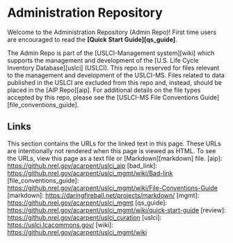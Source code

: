 Administration Repository
==========
Welcome to the Administration Repository (Admin Repo)!  First time users are encouraged to read the **[Quick Start Guide][qs_guide]**.

The Admin Repo is part of the [USLCI-Management system][wiki] which supports the management and development of the [U.S. Life Cycle Inventory Database][uslci] (USLCI).   This repo is reserved for files relevant to the management and development of the USLCI-MS.  Files related to data published in the USLCI are excluded from this repo and, instead, should be placed in the [AIP Repo][aip].  For additional details on the file types accepted by this repo, please see the [USLCI-MS File Conventions Guide][file_conventions_guide].

## Links
This section contains the URLs for the linked text in this page. These URLs are intentionally not rendered when this page is viewed as HTML.  To see the URLs, view this page as a text file or [Markdown][markdown] file.
[aip]: https://github.nrel.gov/acarpent/uslci_aip
[bad_link]: https://github.nrel.gov/acarpent/uslci_mgmt/wiki/Bad-link
[file_conventions_guide]: https://github.nrel.gov/acarpent/uslci_mgmt/wiki/File-Conventions-Guide
[markdown]: https://daringfireball.net/projects/markdown/
[mgmt]: https://github.nrel.gov/acarpent/uslci_mgmt
[qs_guide]: https://github.nrel.gov/acarpent/uslci_mgmt/wiki/quick-start-guide
[review]: https://github.nrel.gov/acarpent/uslci_curation
[uslci]: https://uslci.lcacommons.gov/
[wiki]: https://github.nrel.gov/acarpent/uslci_mgmt/wiki

